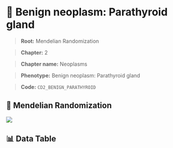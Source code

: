 # 🧪 Benign neoplasm: Parathyroid gland

> **Root:** Mendelian Randomization

> **Chapter:** 2  

> **Chapter name:** Neoplasms

> **Phenotype:** Benign neoplasm: Parathyroid gland  

> **Code:** `CD2_BENIGN_PARATHYROID`

## 🧬 Mendelian Randomization  

<img src="/MR/Figures/Forward/CD2_BENIGN_PARATHYROID.png"/>

## 📊 Data Table

<CsvTableMRF src="/MR_Data/Forward/CD2_BENIGN_PARATHYROID.csv"/>
